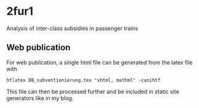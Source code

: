 # 2fur1
Analysis of inter-class subsidies in passenger trains

## Web publication

For web publication, a single html file can be generated from the latex file with

    htlatex DB_subventionierung.tex "xhtml, mathml" -cunihtf
	
This file can then be processed further and be included in static site generators like in my blog.